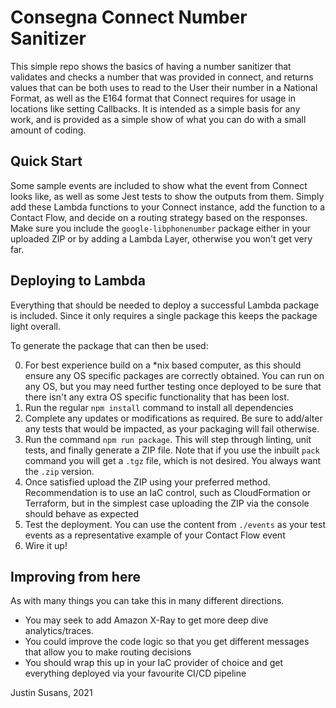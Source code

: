 # Consegna Connect Number Sanitizer

This simple repo shows the basics of having a number sanitizer that validates and checks a number that was provided in connect, and returns values that can be both uses to read to the User their number in a National Format, as well as the E164 format that Connect requires for usage in locations like setting Callbacks.
It is intended as a simple basis for any work, and is provided as a simple show of what you can do with a small amount of coding.

## Quick Start

Some sample events are included to show what the event from Connect looks like, as well as some Jest tests to show the outputs from them.
Simply add these Lambda functions to your Connect instance, add the function to a Contact Flow, and decide on a routing strategy based on the responses.
Make sure you include the `google-libphonenumber` package either in your uploaded ZIP or by adding a Lambda Layer, otherwise you won't get very far.

## Deploying to Lambda

Everything that should be needed to deploy a successful Lambda package is included. Since it only requires a single package this keeps the package light overall.

To generate the package that can then be used:

0. For best experience build on a \*nix based computer, as this should ensure any OS specific packages are correctly obtained. You can run on any OS, but you may need further testing once deployed to be sure that there isn't any extra OS specific functionality that has been lost.
1. Run the regular `npm install` command to install all dependencies
2. Complete any updates or modifications as required. Be sure to add/alter any tests that would be impacted, as your packaging will fail otherwise.
3. Run the command `npm run package`. This will step through linting, unit tests, and finally generate a ZIP file. Note that if you use the inbuilt `pack` command you will get a `.tgz` file, which is not desired. You always want the `.zip` version.
4. Once satisfied upload the ZIP using your preferred method. Recommendation is to use an IaC control, such as CloudFormation or Terraform, but in the simplest case uploading the ZIP via the console should behave as expected
5. Test the deployment. You can use the content from `./events` as your test events as a representative example of your Contact Flow event
6. Wire it up!

## Improving from here

As with many things you can take this in many different directions.

- You may seek to add Amazon X-Ray to get more deep dive analytics/traces.
- You could improve the code logic so that you get different messages that allow you to make routing decisions
- You should wrap this up in your IaC provider of choice and get everything deployed via your favourite CI/CD pipeline

Justin Susans, 2021

